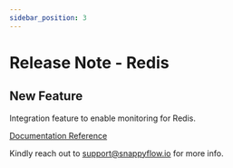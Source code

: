 ```yaml
---
sidebar_position: 3 
---
```

# Release Note - Redis 

## New Feature

Integration feature to enable monitoring for Redis.

[Documentation Reference](/docs/selfhosted-turbo/Integrations/redis/overview)

Kindly reach out to [support@snappyflow.io](mailto:support@snappyflow.io) for more info.

